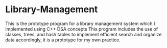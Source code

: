 # Library-Management
This is the prototype program for a library management system which I implemented using C++ DSA concepts
This program includes the use of classes, trees, and hash tables to implement efficient search and organize data accordingly, it is a prototype for my own practice.
